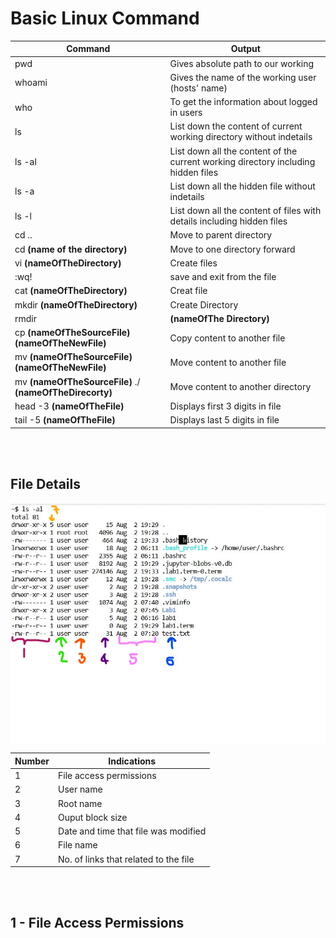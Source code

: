 # Basic Linux Command 


| Command | Output |
|------- | --- |
| pwd | Gives absolute path to our working | 
| whoami | Gives the name of the working user (hosts' name) |
| who | To get the information about logged in users |
| ls | List down the content of current working directory without indetails|
| ls -al| List down all the content of the current working directory including hidden files |
| ls -a | List down all the hidden file without indetails |
| ls -l | List down all the content of files with details including hidden files |
| cd .. | Move to parent directory |
| cd **(name of the directory)** | Move to one directory forward |
| vi **(nameOfTheDirectory)** | Create files |
| :wq! | save and exit from the file |
| cat **(nameOfTheDirectory)** | Creat file |
| mkdir **(nameOfTheDirectory)** | Create Directory|
| rmdir | **(nameOfThe Directory)** | Delete Directory|
| cp **(nameOfTheSourceFile) (nameOfTheNewFile)** | Copy content to another file |
| mv **(nameOfTheSourceFile) (nameOfTheNewFile)** | Move content to another file |
| mv **(nameOfTheSourceFile)** ./  **(nameOfTheDirecorty)** | Move content to another directory |
| head -3 **(nameOfTheFile)** | Displays first 3 digits in file |
| tail -5 **(nameOfTheFile)** | Displays last 5 digits in file |

<br>
<br>

## File Details

<img align ="center" src ="img/fileDetails.jpg">

<br>

<center>

| Number | Indications |
|------- | --- |
| 1 | File access permissions |
| 2 | User name |
| 3 | Root name |
| 4 | Ouput block size |
| 5 | Date and time that file was modified |
| 6| File name |
| 7 | No. of links that related to the file |
</center>

<br><br>

## 1 - File Access Permissions